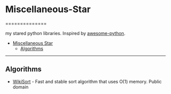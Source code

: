 # Miscellaneous-Star
==============

my stared python libraries. Inspired by [awesome-python](https://github.com/vinta/awesome-python).

- [Miscellaneous Star](#miscellaneous-star)
    - [Algorithms](#algorithms)

---

## Algorithms

* [WikiSort](https://github.com/BonzaiThePenguin/WikiSort) - Fast and stable sort algorithm that uses O(1) memory. Public domain 
